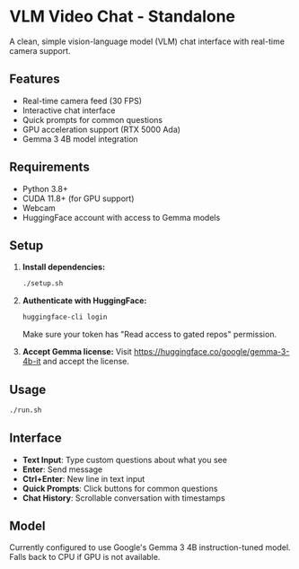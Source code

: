 # VLM Video Chat - Standalone

A clean, simple vision-language model (VLM) chat interface with real-time camera support.

## Features

- Real-time camera feed (30 FPS)
- Interactive chat interface
- Quick prompts for common questions
- GPU acceleration support (RTX 5000 Ada)
- Gemma 3 4B model integration

## Requirements

- Python 3.8+
- CUDA 11.8+ (for GPU support)
- Webcam
- HuggingFace account with access to Gemma models

## Setup

1. **Install dependencies:**
   ```bash
   ./setup.sh
   ```

2. **Authenticate with HuggingFace:**
   ```bash
   huggingface-cli login
   ```
   Make sure your token has "Read access to gated repos" permission.

3. **Accept Gemma license:**
   Visit https://huggingface.co/google/gemma-3-4b-it and accept the license.

## Usage

```bash
./run.sh
```

## Interface

- **Text Input**: Type custom questions about what you see
- **Enter**: Send message
- **Ctrl+Enter**: New line in text input
- **Quick Prompts**: Click buttons for common questions
- **Chat History**: Scrollable conversation with timestamps

## Model

Currently configured to use Google's Gemma 3 4B instruction-tuned model.
Falls back to CPU if GPU is not available.